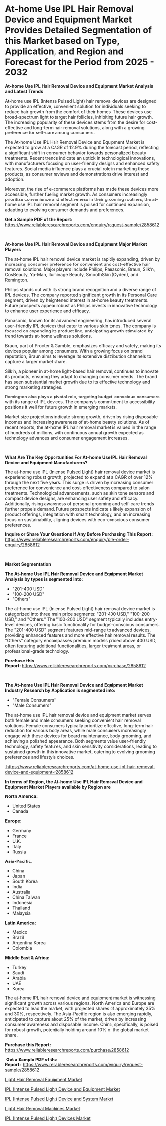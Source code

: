 <p><h1>At-home Use IPL Hair Removal Device and Equipment Market Provides Detailed Segmentation of this Market based on Type, Application, and Region and Forecast for the Period from 2025 - 2032</h1></p><p><strong>At-home Use IPL Hair Removal Device and Equipment Market Analysis and Latest Trends</strong></p>
<p><p>At-home use IPL (Intense Pulsed Light) hair removal devices are designed to provide an effective, convenient solution for individuals seeking to reduce hair growth from the comfort of their homes. These devices use broad-spectrum light to target hair follicles, inhibiting future hair growth. The increasing popularity of these devices stems from the desire for cost-effective and long-term hair removal solutions, along with a growing preference for self-care among consumers.</p><p>The At-home Use IPL Hair Removal Device and Equipment Market is expected to grow at a CAGR of 12.9% during the forecast period, reflecting a significant shift in consumer behavior towards personalized beauty treatments. Recent trends indicate an uptick in technological innovations, with manufacturers focusing on user-friendly designs and enhanced safety features. Social media influence plays a crucial role in marketing these products, as consumer reviews and demonstrations drive interest and adoption. </p><p>Moreover, the rise of e-commerce platforms has made these devices more accessible, further fueling market growth. As consumers increasingly prioritize convenience and effectiveness in their grooming routines, the at-home use IPL hair removal segment is poised for continued expansion, adapting to evolving consumer demands and preferences.</p></p>
<p><strong>Get a Sample PDF of the Report:&nbsp;</strong> <a href="https://www.reliableresearchreports.com/enquiry/request-sample/2858612?utm_campaign=8&utm_medium=2&utm_source=Github&utm_content=ia&utm_term=12032025&utm_id=at-home-use-ipl-hair-removal-device-and-equipment">https://www.reliableresearchreports.com/enquiry/request-sample/2858612</a></p>
<p>&nbsp;</p>
<p><strong>At-home Use IPL Hair Removal Device and Equipment Major Market Players</strong></p>
<p><p>The at-home IPL hair removal device market is rapidly expanding, driven by increasing consumer preference for convenient and cost-effective hair removal solutions. Major players include Philips, Panasonic, Braun, Silk’n, CosBeauty, Ya-Man, Iluminage Beauty, SmoothSkin (Cyden), and Remington.</p><p>Philips stands out with its strong brand recognition and a diverse range of IPL devices. The company reported significant growth in its Personal Care segment, driven by heightened interest in at-home beauty treatments. Future prospects appear robust as Philips invests in innovative technology to enhance user experience and efficacy.</p><p>Panasonic, known for its advanced engineering, has introduced several user-friendly IPL devices that cater to various skin tones. The company is focused on expanding its product line, anticipating growth stimulated by trend towards at-home wellness solutions.</p><p>Braun, part of Procter & Gamble, emphasizes efficacy and safety, making its devices popular among consumers. With a growing focus on brand reputation, Braun aims to leverage its extensive distribution channels to capture a larger market share.</p><p>Silk’n, a pioneer in at-home light-based hair removal, continues to innovate its products, ensuring they adapt to changing consumer needs. The brand has seen substantial market growth due to its effective technology and strong marketing strategies.</p><p>Remington also plays a pivotal role, targeting budget-conscious consumers with its range of IPL devices. The company’s commitment to accessibility positions it well for future growth in emerging markets.</p><p>Market size projections indicate strong growth, driven by rising disposable incomes and increasing awareness of at-home beauty solutions. As of recent reports, the at-home IPL hair removal market is valued in the range of hundreds of millions, with continuous annual growth expected as technology advances and consumer engagement increases.</p></p>
<p>&nbsp;</p>
<p><strong>What Are The Key Opportunities For At-home Use IPL Hair Removal Device and Equipment Manufacturers?</strong></p>
<p><p>The at-home use IPL (Intense Pulsed Light) hair removal device market is experiencing robust growth, projected to expand at a CAGR of over 12% through the next five years. This surge is driven by increasing consumer preference for convenience and cost-effectiveness compared to salon treatments. Technological advancements, such as skin tone sensors and compact device designs, are enhancing user safety and efficacy. Additionally, rising awareness of personal grooming and self-care trends further propels demand. Future prospects indicate a likely expansion of product offerings, integration with smart technology, and an increasing focus on sustainability, aligning devices with eco-conscious consumer preferences.</p></p>
<p><strong>Inquire or Share Your Questions If Any Before Purchasing This Report:</strong> <a href="https://www.reliableresearchreports.com/enquiry/pre-order-enquiry/2858612?utm_campaign=8&utm_medium=2&utm_source=Github&utm_content=ia&utm_term=12032025&utm_id=at-home-use-ipl-hair-removal-device-and-equipment">https://www.reliableresearchreports.com/enquiry/pre-order-enquiry/2858612</a></p>
<p>&nbsp;</p>
<p><strong>Market Segmentation</strong></p>
<p><strong>The At-home Use IPL Hair Removal Device and Equipment Market Analysis by types is segmented into:</strong></p>
<p><ul><li>"201-400 USD"</li><li>"100-200 USD"</li><li>"Others"</li></ul></p>
<p><p>The at-home use IPL (Intense Pulsed Light) hair removal device market is categorized into three main price segments: "201-400 USD," "100-200 USD," and "Others." The "100-200 USD" segment typically includes entry-level devices, offering basic functionality for budget-conscious consumers. The "201-400 USD" segment features mid-range to advanced devices, providing enhanced features and more effective hair removal results. The "Others" category encompasses premium models priced above 400 USD, often featuring additional functionalities, larger treatment areas, or professional-grade technology.</p></p>
<p><strong>Purchase this Report:&nbsp;</strong><a href="https://www.reliableresearchreports.com/purchase/2858612?utm_campaign=8&utm_medium=2&utm_source=Github&utm_content=ia&utm_term=12032025&utm_id=at-home-use-ipl-hair-removal-device-and-equipment">https://www.reliableresearchreports.com/purchase/2858612</a></p>
<p>&nbsp;</p>
<p><strong>The At-home Use IPL Hair Removal Device and Equipment Market Industry Research by Application is segmented into:</strong></p>
<p><ul><li>"Female Consumers"</li><li>"Male Consumers"</li></ul></p>
<p><p>The at-home use IPL hair removal device and equipment market serves both female and male consumers seeking convenient hair removal solutions. Female consumers typically prioritize effective, long-term hair reduction for various body areas, while male consumers increasingly engage with these devices for beard maintenance, body grooming, and achieving a polished appearance. Both segments value user-friendly technology, safety features, and skin sensitivity considerations, leading to sustained growth in this innovative market, catering to evolving grooming preferences and lifestyle choices.</p></p>
<p><a href="https://www.reliableresearchreports.com/at-home-use-ipl-hair-removal-device-and-equipment-r2858612?utm_campaign=8&utm_medium=2&utm_source=Github&utm_content=ia&utm_term=12032025&utm_id=at-home-use-ipl-hair-removal-device-and-equipment">&nbsp;https://www.reliableresearchreports.com/at-home-use-ipl-hair-removal-device-and-equipment-r2858612</a></p>
<p><strong>In terms of Region, the At-home Use IPL Hair Removal Device and Equipment Market Players available by Region are:</strong></p>
<p>
    <p> <strong> North America: </strong>
        <ul>
            <li>United States</li>
            <li>Canada</li>
        </ul>
        </p> 
    <p> <strong> Europe: </strong>
        <ul>
            <li>Germany</li>
            <li>France</li>
            <li>U.K.</li>
            <li>Italy</li>
            <li>Russia</li>
        </ul>
        </p> 
    <p> <strong> Asia-Pacific: </strong>
        <ul>
            <li>China</li>
            <li>Japan</li>
            <li>South Korea</li>
            <li>India</li>
            <li>Australia</li>
            <li>China Taiwan</li>
            <li>Indonesia</li>
            <li>Thailand</li>
            <li>Malaysia</li>
        </ul>
        </p> 
    <p> <strong> Latin America: </strong>
        <ul>
            <li>Mexico</li>
            <li>Brazil</li>
            <li>Argentina Korea</li>
            <li>Colombia</li>
        </ul>
        </p> 
    <p> <strong> Middle East & Africa: </strong>
        <ul>
            <li>Turkey</li>
            <li>Saudi</li>
            <li>Arabia</li>
            <li>UAE</li>
            <li>Korea</li>
        </ul>
    </p>
    </p>
<p><p>The at-home IPL hair removal device and equipment market is witnessing significant growth across various regions. North America and Europe are expected to lead the market, with projected shares of approximately 35% and 30%, respectively. The Asia-Pacific region is also emerging rapidly, anticipated to capture about 25% of the market, driven by increasing consumer awareness and disposable income. China, specifically, is poised for robust growth, potentially holding around 10% of the global market share.</p></p>
<p><strong>Purchase this Report: </strong><a href="https://www.reliableresearchreports.com/purchase/2858612?utm_campaign=8&utm_medium=2&utm_source=Github&utm_content=ia&utm_term=12032025&utm_id=at-home-use-ipl-hair-removal-device-and-equipment">https://www.reliableresearchreports.com/purchase/2858612</a></p>
<p>&nbsp;<strong>Get a Sample PDF of the Report:&nbsp;&nbsp;</strong><a href="https://www.reliableresearchreports.com/enquiry/request-sample/2858612?utm_campaign=8&utm_medium=2&utm_source=Github&utm_content=ia&utm_term=12032025&utm_id=at-home-use-ipl-hair-removal-device-and-equipment">https://www.reliableresearchreports.com/enquiry/request-sample/2858612</a></p>
<p><strong></strong></p>
<p><p><a href="https://github.com/donkalucine10/Market-Research-Report-List-1/blob/main/light-hair-removal-equipment-market.md?utm_campaign=8&utm_medium=2&utm_source=Github&utm_content=ia&utm_term=12032025&utm_id=at-home-use-ipl-hair-removal-device-and-equipment">Light Hair Removal Equipment Market</a></p><p><a href="https://github.com/braisykhwezi/Market-Research-Report-List-1/blob/main/ipl-intense-pulsed-light-device-and-equipment-market.md?utm_campaign=8&utm_medium=2&utm_source=Github&utm_content=ia&utm_term=12032025&utm_id=at-home-use-ipl-hair-removal-device-and-equipment">IPL (Intense Pulsed Light) Device and Equipment Market</a></p><p><a href="https://github.com/marteionun0/Market-Research-Report-List-1/blob/main/ipl-intense-pulsed-light-device-and-system-market.md?utm_campaign=8&utm_medium=2&utm_source=Github&utm_content=ia&utm_term=12032025&utm_id=at-home-use-ipl-hair-removal-device-and-equipment">IPL (Intense Pulsed Light) Device and System Market</a></p><p><a href="https://github.com/shrebasokib/Market-Research-Report-List-1/blob/main/light-hair-removal-machines-market.md?utm_campaign=8&utm_medium=2&utm_source=Github&utm_content=ia&utm_term=12032025&utm_id=at-home-use-ipl-hair-removal-device-and-equipment">Light Hair Removal Machines Market</a></p><p><a href="https://github.com/maseykokosq1/Market-Research-Report-List-1/blob/main/ipl-intense-pulsed-light-devices-market.md?utm_campaign=8&utm_medium=2&utm_source=Github&utm_content=ia&utm_term=12032025&utm_id=at-home-use-ipl-hair-removal-device-and-equipment">IPL (Intense Pulsed Light) Devices Market</a></p></p>